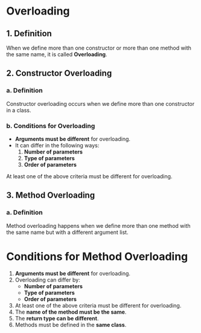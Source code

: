 # Overloading

## 1. Definition
When we define more than one constructor or more than one method with the same name, it is called **Overloading**.

## 2. Constructor Overloading
### a. Definition
Constructor overloading occurs when we define more than one constructor in a class.

### b. Conditions for Overloading
- **Arguments must be different** for overloading.
- It can differ in the following ways:
  1. **Number of parameters**
  2. **Type of parameters**
  3. **Order of parameters**

At least one of the above criteria must be different for overloading.

## 3. Method Overloading
### a. Definition
Method overloading happens when we define more than one method with the same name but with a different argument list.
# Conditions for Method Overloading

1. **Arguments must be different** for overloading.
2. Overloading can differ by:
   - **Number of parameters**
   - **Type of parameters**
   - **Order of parameters**
3. At least one of the above criteria must be different for overloading.
4. The **name of the method must be the same**.
5. The **return type can be different**.
6. Methods must be defined in the **same class**.

